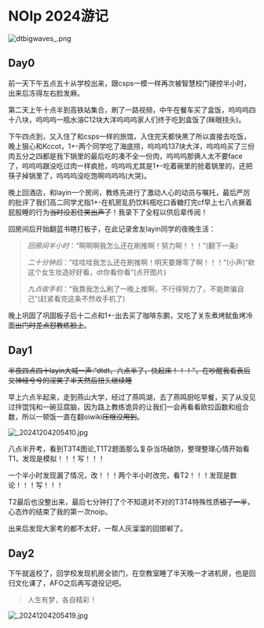 # NOIp 2024游记

![dtbigwaves_.png](https://s2.loli.net/2024/12/23/yeDaZvnOE1FRAJS.png)

## Day0
前一天下午五点五十从学校出来，跟csps一模一样再次被智慧校门硬控半小时，出来后冻得左右脸发麻。

第二天上午十点半到高铁站集合，刷了一路视频，中午在餐车买了盒饭，呜呜呜四十八块，呜呜呜一瓶水溶C12块大洋呜呜呜家人们终于吃到盒饭了(眯眼挠头)。

下午四点到，又入住了和csps一样的旅馆，入住完天都快黑了所以直接去吃饭，晚上狠心和Kccot，1+-两个同学吃了海底捞，呜呜呜137块大洋，呜呜呜买了三份肉五分之四都是我下锅里的最后吃的凑不全一份肉，呜呜呜那俩人太不要face了，呜呜呜跟没吃过肉一样疯抢，呜呜呜尤其是1+-吃着碗里的抢着锅里的，还把筷子掉锅里了，呜呜呜没吃饱啊呜呜呜(大哭)。

晚上回酒店，和layin一个房间，教练先进行了激动人心的动员与嘱托，最后严厉的批评了我们高二同学尤指1+-在机房乱扔饮料瓶吃口香糖打完cf早上七八点撅着屁股睡的行为~~当时没忍住笑出声了~~！我录下了全程以供后辈传阅！

回房间后开始翻蓝书瞎打板子，在此记录舍友layin同学的夜晚生活：
> _回房间半小时_：“啊啊啊我怎么还在刷推啊！努力啊！！！”(翻下一条)
>
> _二十分钟后_：”哇哇哇我怎么还在刷推啊！明天要爆零了啊！！！”(小声)“欸这个女生妆造好好看，dt你看你看”(点开图片)
>
> _九点收手机_：“我靠我怎么刷了一晚上推啊，不行得努力了，不能欺骗自己”(赶紧看完这条不然收手机了)

晚上巩固了巩固板子后十二点和1+-出去买了咖啡东鹏，又吃了关东煮烤鱿鱼烤冷面~~出门时差点怼教练脸上~~。

## Day1
~~半夜四点四十layin大喊一声:“dtdt，六点半了，快起床！！！”，在吵醒我看表后又神经兮兮的淫笑了半天然后扭头继续睡~~

早上六点半起来，走到燕山大学，经过了燕鸣湖，去了燕鸣厨吃早餐，买了从没见过拌馄饨和一碗豆腐脑，因为路上教练诡异的让我们一会再看看欧拉函数和组合数，所以一顿饭一直在翻oiwiki~~压根没用到~~。

![_20241204205410.jpg](https://s2.loli.net/2024/12/04/pzhm2YawIFyLZT1.jpg)

八点半开考，看到T3T4图论,T1T2题面那么复杂当场破防，整理整理心情开始看T1，发现是模拟！！！写！！！

一个半小时发现漏了情况，改！！！两个半小时改完，看T2！！！发现是数论！！！写！！！

T2最后也没整出来，最后七分钟打了个不知道对不对的T3T4特殊性质~~错了一半~~，心态炸的结束了我的第一次noip。

出来后发现大家考的都不太好，一帮人灰溜溜的回邯郸了。

## Day2
下午就返校了，回学校发现机房全锁门，在空教室睡了半天晚一才进机房，也是回归文化课了，AFO之后再写退役记吧。

> 人生有梦，各自精彩！

![_20241204205419.jpg](https://s2.loli.net/2024/12/04/XBRmpaVvD165Eol.jpg)